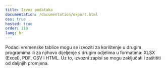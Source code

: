```yaml
---
title: Izvoz podataka
documentation: /documentation/export.html
oss: true
hosted: true
order: 110
lang: hr
---
```


Podaci vremenske tablice mogu se izvoziti za korištenje u drugim programima ili za njihovo dijeljenje s drugim odjelima u formatima: XLSX (Excel), PDF, CSV i HTML. Uz to, izvozni zapisi se mogu zaključati i zaštititi od daljnjih promjena.
